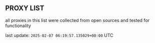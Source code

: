 ## PROXY LIST

all proxies in this list were collected from open sources and tested for functionality

last update: `2025-02-07 06:19:57.135029+00:00` UTC